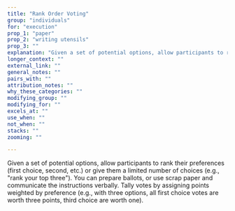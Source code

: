 ```yaml
---
title: "Rank Order Voting"
group: "individuals"
for: "execution"
prop_1: "paper"
prop_2: "writing utensils"
prop_3: ""
explanation: "Given a set of potential options, allow participants to rank their preferences (first choice, second, etc.) or give them a limited number of choices (e.g., \"rank your top three\"). You can prepare ballots, or use scrap paper and communicate the instructions verbally. Tally votes by assigning points weighted by preference (e.g., with three options, all first choice votes are worth three points, third choice are worth one)."
longer_context: ""
external_link: ""
general_notes: ""
pairs_with: ""
attribution_notes: ""
why_these_categories: ""
modifying_group: ""
modifying_for: ""
excels_at: ""
use_when: ""
not_when: ""
stacks: ""
zooming: ""

---
```


Given a set of potential options, allow participants to rank their preferences (first choice, second, etc.) or give them a limited number of choices (e.g., "rank your top three"). You can prepare ballots, or use scrap paper and communicate the instructions verbally. Tally votes by assigning points weighted by preference (e.g., with three options, all first choice votes are worth three points, third choice are worth one).
